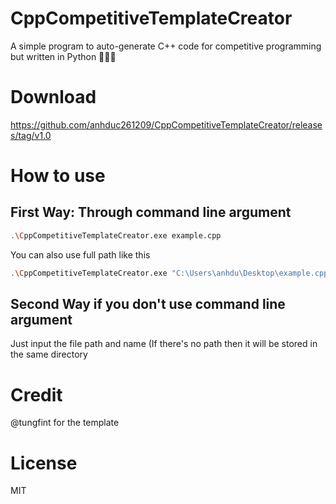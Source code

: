# CppCompetitiveTemplateCreator
A simple program to auto-generate C++ code for competitive programming but written in Python 🤣🤣🤣

# Download

https://github.com/anhduc261209/CppCompetitiveTemplateCreator/releases/tag/v1.0

# How to use

## First Way: Through command line argument

```bash
.\CppCompetitiveTemplateCreator.exe example.cpp
```
You can also use full path like this

```bash
.\CppCompetitiveTemplateCreator.exe "C:\Users\anhdu\Desktop\example.cpp"
```

## Second Way if you don't use command line argument

Just input the file path and name (If there's no path then it will be stored in the same directory

# Credit
@tungfint for the template 

# License
MIT
